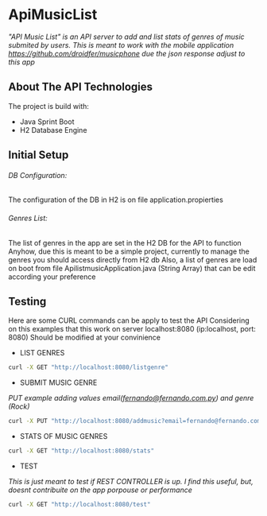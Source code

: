 # ApiMusicList
_"API Music List" is an API server to add and list stats of genres of music submited by users. This is meant to work with the mobile application https://github.com/droidfer/musicphone due the json response adjust to this app_

<!-- ABOUT THE TECH -->
## About The API Technologies
The project is build with:
  - Java Sprint Boot
  - H2 Database Engine

<!-- CONFIGURATION-->
## Initial Setup

###### DB Configuration:
The configuration of the DB in H2 is on file application.propierties

###### Genres List:
The list of genres in the app are set in the H2 DB for the API to function
Anyhow, due this is meant to be a simple project, currently to manage the genres you should access directly from H2 db
Also, a list of genres are load on boot from file ApilistmusicApplication.java (String Array) that can be edit according your preference


<!-- TESTING-->
## Testing
Here are some CURL commands can be apply to test the API
Considering on this examples that this work on server localhost:8080 (ip:localhost, port: 8080)
Should be modified at your convinience

* LIST GENRES
```sh
curl -X GET "http://localhost:8080/listgenre"
```


* SUBMIT MUSIC GENRE

_PUT example adding values email(fernando@fernando.com.py) and genre (Rock)_

```sh
curl -X PUT "http://localhost:8080/addmusic?email=fernando@fernando.com.py&genre=Rock"
```

* STATS OF MUSIC GENRES

```sh
curl -X GET "http://localhost:8080/stats"
```

* TEST

_This is just meant to test if REST CONTROLLER is up. I find this useful, but, doesnt contribuite on the app porpouse or performance_
```sh
curl -X GET "http://localhost:8080/test"
```



